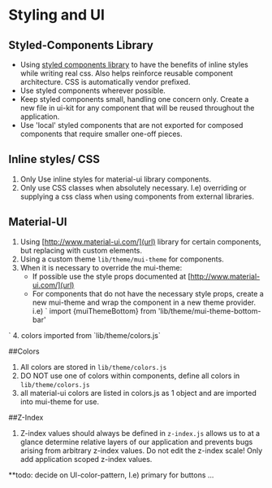 # Styling and UI

## Styled-Components Library
- Using [styled components library](https://www.styled-components.com) to have
the benefits of inline styles while writing real css. Also helps reinforce reusable
component architecture. CSS is automatically vendor prefixed.
- Use styled components wherever possible.
- Keep styled components small, handling one concern only. Create a new file in
ui-kit for any component that will be reused throughout the application.
- Use 'local' styled components that are not exported for composed components that
require smaller one-off pieces.

## Inline styles/ CSS
1. Only Use inline styles for material-ui library components.
2. Only use CSS classes when absolutely necessary. I.e) overriding or supplying
a css class when using components from external libraries.

## Material-UI
1. Using [http://www.material-ui.com/](url) library for certain components, but
replacing with custom elements.
2. Using a custom theme `lib/theme/mui-theme` for components.
3. When it is necessary to override the mui-theme:
    - If possible use the style props documented at [http://www.material-ui.com/](url)
    - For components that
do not have the necessary style props, create a new mui-theme and
wrap the component in a new theme provider. i.e)
`
import {muiThemeBottom} from 'lib/theme/mui-theme-bottom-bar'
<MuiThemeProvider muiTheme={muiThemeBottom}>
  <BottomNavigationItem>
</MuiThemeProvider>`
4. colors imported from `lib/theme/colors.js`

##Colors
1. All colors are stored in `lib/theme/colors.js`
2. DO NOT use one of colors within components, define all colors in
`lib/theme/colors.js`
3. all material-ui colors are listed in colors.js as 1 object and are imported
into mui-theme for use.

##Z-Index
1. Z-index values should always be defined in `z-index.js`
allows us to at a glance determine relative layers of our application and
prevents bugs arising from arbitrary z-index values. Do not edit the z-index
scale! Only add application scoped z-index values.

**todo: decide on UI-color-pattern, I.e) primary for buttons ...
